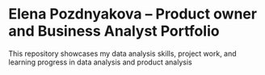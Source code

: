 # Elena Pozdnyakova – Product owner and Business Analyst Portfolio
This repository showcases my data analysis skills, project work, and learning progress in data analysis and product analysis 
